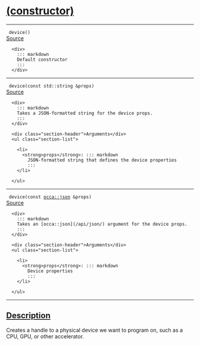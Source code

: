 
<h1 id="(constructor)">
 <a href="#/api/device/constructor" class="anchor">
   <span>(constructor)</span>
  </a>
</h1>

<div class="signature">
  <hr>

  
  <div class="definition-container">
    <div class="definition">
      <code><span class="token keyword"></span> device()</code>
      <div class="flex-spacing"></div>
      <a href="https://github.com/libocca/occa/blob/1202d27b/include/occa/core/device.hpp#L130" target="_blank">Source</a>
    </div>
    <div class="description">

      <div>
        ::: markdown
        Default constructor
        :::
      </div>

  </div>

  <hr>

  <div class="definition-container">
    <div class="definition">
      <code><span class="token keyword"></span> device(<span class="token keyword">const</span> <span class="token keyword">std::string</span> &props)</code>
      <div class="flex-spacing"></div>
      <a href="https://github.com/libocca/occa/blob/1202d27b/include/occa/core/device.hpp#L144" target="_blank">Source</a>
    </div>
    <div class="description">

      <div>
        ::: markdown
        Takes a JSON-formatted string for the device props.
        :::
      </div>

      <div class="section-header">Arguments</div>
      <ul class="section-list">
          
        <li>
          <strong>props</strong>: ::: markdown
            JSON-formatted string that defines the device properties
            :::
        </li>

      </ul>

  </div>

  <hr>

  <div class="definition-container">
    <div class="definition">
      <code><span class="token keyword"></span> device(<span class="token keyword">const</span> <a href="#/api/json/">occa::json</a> &props)</code>
      <div class="flex-spacing"></div>
      <a href="https://github.com/libocca/occa/blob/1202d27b/include/occa/core/device.hpp#L158" target="_blank">Source</a>
    </div>
    <div class="description">

      <div>
        ::: markdown
        Takes an [occa::json](/api/json/) argument for the device props.
        :::
      </div>

      <div class="section-header">Arguments</div>
      <ul class="section-list">
          
        <li>
          <strong>props</strong>: ::: markdown
            Device properties
            :::
        </li>

      </ul>

  </div>


  <hr>
</div>


<h2 id="description">
 <a href="#/api/device/constructor?id=description" class="anchor">
   <span>Description</span>
  </a>
</h2>

Creates a handle to a physical device we want to program on, such as a CPU, GPU, or other accelerator.
